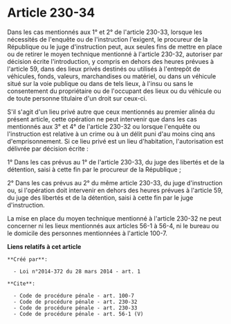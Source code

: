 # Article 230-34

Dans les cas mentionnés aux 1° et 2° de l'article 230-33, lorsque les nécessités de l'enquête ou de l'instruction l'exigent,
le procureur de la République ou le juge d'instruction peut, aux seules fins de mettre en place ou de retirer le moyen
technique mentionné à l'article 230-32, autoriser par décision écrite l'introduction, y compris en dehors des heures prévues
à l'article 59, dans des lieux privés destinés ou utilisés à l'entrepôt de véhicules, fonds, valeurs, marchandises ou
matériel, ou dans un véhicule situé sur la voie publique ou dans de tels lieux, à l'insu ou sans le consentement du
propriétaire ou de l'occupant des lieux ou du véhicule ou de toute personne titulaire d'un droit sur ceux-ci. 

S'il s'agit d'un lieu privé autre que ceux mentionnés au premier alinéa du présent article, cette opération ne peut
intervenir que dans les cas mentionnés aux 3° et 4° de l'article 230-32 ou lorsque l'enquête ou l'instruction est relative à
un crime ou à un délit puni d'au moins cinq ans d'emprisonnement. Si ce lieu privé est un lieu d'habitation, l'autorisation
est délivrée par décision écrite : 

1° Dans les cas prévus au 1° de l'article 230-33, du juge des libertés et de la détention, saisi à cette fin par le procureur
de la République ; 

2° Dans les cas prévus au 2° du même article 230-33, du juge d'instruction ou, si l'opération doit intervenir en dehors des
heures prévues à l'article 59, du juge des libertés et de la détention, saisi à cette fin par le juge d'instruction. 

La mise en place du moyen technique mentionné à l'article 230-32 ne peut concerner ni les lieux mentionnés aux articles 56-1
à 56-4, ni le bureau ou le domicile des personnes mentionnées à l'article 100-7.

**Liens relatifs à cet article**

	**Créé par**:

	  - Loi n°2014-372 du 28 mars 2014 - art. 1

	**Cite**:

	  - Code de procédure pénale - art. 100-7
	  - Code de procédure pénale - art. 230-32
	  - Code de procédure pénale - art. 230-33
	  - Code de procédure pénale - art. 56-1 (V)
